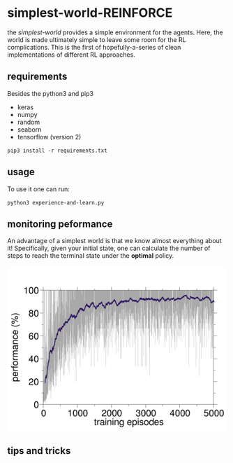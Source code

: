# simplest-world-REINFORCE

the *simplest-world* provides a simple environment for the agents. Here, the world is made ultimately simple to leave some room for the RL complications. This is the first of hopefully-a-series of clean implementations of different RL approaches. 

## requirements
Besides the python3 and pip3

* keras
* numpy
* random
* seaborn
* tensorflow (version 2)

```
pip3 install -r requirements.txt
```
## usage

To use it one can run:
```
python3 experience-and-learn.py
```
## monitoring peformance

An advantage of a simplest world is that we know almost everything about it! Specifically, given your initial state, one can calculate the number of steps to reach the terminal state under the **optimal** policy.

![](./performance-measurements/performance-vs-episodes.png)

## tips and tricks
